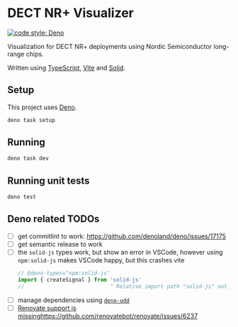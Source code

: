 # DECT NR+ Visualizer

[![code style: Deno](https://img.shields.io/badge/code_style-Deno-ff69b4.svg)](https://docs.deno.com/runtime/manual/tools/formatter)

Visualization for DECT NR+ deployments using Nordic Semiconductor long-range chips.

Written using [TypeScript](https://www.typescriptlang.org/), [Vite](https://vitejs.dev/) and
[Solid](https://www.solidjs.com/).

## Setup

This project uses [Deno](https://docs.deno.com/runtime/manual/#install-deno).

```bash
deno task setup
```

## Running

```bash
deno task dev
```

## Running unit tests

```bash
deno test
```

## Deno related TODOs

- [ ] get commitlint to work: https://github.com/denoland/deno/issues/17175
- [ ] get semantic release to work
- [ ] the `solid-js` types work, but show an error in VSCode, however using `npm:solid-js` makes
      VSCode happy, but this crashes vite
  ```typescript
  // @deno-types="npm:solid-js"
  import { createSignal } from 'solid-js'
  //                           ^ Relative import path "solid-js" not prefixed with / or ./ or ../deno(import-prefix-missing)
  ```
- [ ] manage dependencies using [`deno-udd`](https://github.com/hayd/deno-udd)
- [ ] [Renovate support is missing](https://github.com/renovatebot/renovate/issues/6237)https://github.com/renovatebot/renovate/issues/6237

